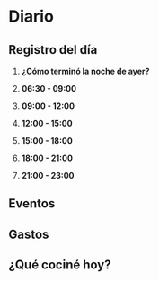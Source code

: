# Diario

## Registro del día
1. **¿Cómo terminó la noche de ayer?**

2. **06:30 - 09:00**

3. **09:00 - 12:00**

4. **12:00 - 15:00**

5. **15:00 - 18:00**

6. **18:00 - 21:00**

7. **21:00 - 23:00**




## Eventos


## Gastos


## ¿Qué cociné hoy?

